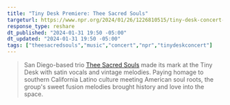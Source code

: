 ```yaml
---
title: "Tiny Desk Premiere: Thee Sacred Souls"
targeturl: https://www.npr.org/2024/01/26/1226810515/tiny-desk-concert-thee-sacred-souls
response_type: reshare
dt_published: "2024-01-31 19:50 -05:00"
dt_updated: "2024-01-31 19:50 -05:00"
tags: ["theesacredsouls","music","concert","npr","tinydeskconcert"]
---
```


> San Diego-based trio [Thee Sacred Souls](https://www.npr.org/artists/1106773743/thee-sacred-souls) made its mark at the Tiny Desk with satin vocals and vintage melodies. Paying homage to southern California Latino culture meeting American soul roots, the group's sweet fusion melodies brought history and love into the space.